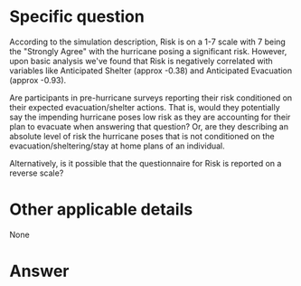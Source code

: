 ﻿# Specific question #


According to the simulation description, Risk is on a 1-7 scale with 7 being the "Strongly Agree" with the hurricane posing a significant risk. However, upon basic analysis we've found that Risk is negatively correlated with variables like Anticipated Shelter (approx -0.38) and Anticipated Evacuation (approx -0.93).


Are participants in pre-hurricane surveys reporting their risk conditioned on their expected evacuation/shelter actions. That is, would they potentially say the impending hurricane poses low risk as they are accounting for their plan to evacuate when answering that question? Or, are they describing an absolute level of risk the hurricane poses that is not conditioned on the evacuation/sheltering/stay at home plans of an individual.


Alternatively, is it possible that the questionnaire for Risk is reported on a reverse scale?


# Other applicable details #


None


# Answer #